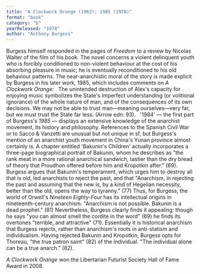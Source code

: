 ```yaml
---
title: "A Clockwork Orange (1962); 1985 (1978)"
format: "book"
category: "b"
yearReleased: "1978"
author: "Anthony Burgess"
---
```

Burgess himself responded in the pages of <em>Freedom</em> to a review by Nicolas Walter of the film of his book. The novel concerns a violent delinquent youth who is forcibly conditioned to non-violent behaviour at the cost of his absorbing pleasure in music; he is eventually reconditioned to his old behaviour patterns. The near-anarchistic moral of the story is made explicit by Burgess in his later work, 1985, which includes comments on <em>A Clockwork Orange</em>:
 
The unintended destruction of Alex's capacity for enjoying music symbolizes the State's imperfect understanding (or volitional ignorance) of the whole nature of man, and of the consequences of its own decisions. We may not be able to trust man—meaning ourselves—very far, but we must trust the State far less. (Arrow edn: 93).
 
'1984' — the first part of Burgess's <em>1985</em> — displays an extensive knowledge of the anarchist movement, its history and philosophy. References to the Spanish Civil War or to Sacco & Vanzetti are unusual but not unique in sf, but Burgess's mention of an anarchist youth movement in China's Yunan province almost certainly is. A chapter entitled  'Bakunin's Children' actually incorporates a three-page biographical portrait of Bakunin, whom he describes as  "the rank meat in a more rational anarchical sandwich, tastier than the dry bread of theory that Proudhon offered before him and Kropotkin after." (69). Burgess argues that Bakunin's temperament, which urges him to destroy all that is old, led anarchists to reject the past, and that  "Anarchism, in rejecting the past and assuming that the new is, by a kind of Hegelian necessity, better than the old, opens the way to tyranny." (77) Thus, for Burgess, the world of Orwell's <em>Nineteen Eighty-Four</em> has its intellectual origins in nineteenth-century anarchism.  "Anarchism is not possible. Bakunin is a dead prophet." (81) Nevertheless, Burgess clearly finds it appealing: though he says  "you can almost smell the cordite in the word" (69) he finds its overtones "terrible, and attractive" (71). Essentially it is historical anarchism that Burgess rejects, rather than anarchism's roots in anti-statism and individualism. Having rejected Bakunin and Kropotkin, Burgess opts for Thoreau,  "the true patron saint" (82) of the individual. "The individual alone can be a true anarch." (82).

<em>A Clockwork Orange</em> won the Libertarian  Futurist Society Hall of Fame Award in 2008.
